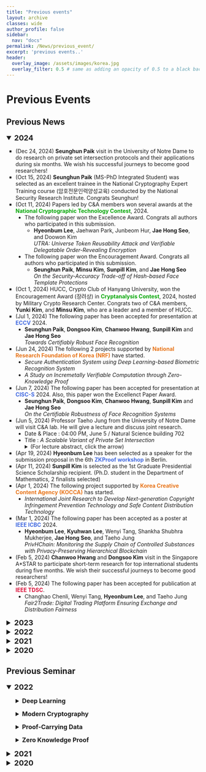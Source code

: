 ```yaml
---
title: "Previous events"
layout: archive
classes: wide
author_profile: false
sidebar:
  nav: "docs"
permalink: /News/previous_event/
excerpt: 'previous events..'
header:
  overlay_image: /assets/images/korea.jpg
  overlay_filter: 0.5 # same as adding an opacity of 0.5 to a black background
---
```

# Previous Events

## Previous News
<details open>
    <summary style="font-size:1.2rem; font-weight:bold;">
      2024
    </summary>
    <ul type="square">
  <li>
    (Dec 24, 2024) <b>Seunghun Paik</b> visit in the University of Notre Dame to do research on private set intersection protocols and their applications during six months. We wish his successful journeys to become good researchers!
  </li>    
  <li>
    (Oct 15, 2024) <b>Seunghun Paik</b> (MS-PhD Integrated Student) was selected as an excellent trainee in the National Cryptography Expert Training course (암호전문인력양성교육) conducted by the National Security Research Institute. Congrats Seunghun!
  </li>
   <li>
        (Oct 11, 2024) Papers led by C&A members won several awards at the <b><span style = "color : #08A709">National Cryptographic Technology Contest</span></b>, 2024.
        <ul type="disc">
          <li>
            The following paper won the Excellence Award. Congrats all authors who participated in this submission.
          <ul type="circle">
            <li>             
              <b>Hyeonbum Lee</b>, Jaehwan Park, Junbeom Hur, <b>Jae Hong Seo</b>, and Doowon Kim
            <br>
              <i>UTRA: Universe Token Reusability Attack and Verifiable Delegatable Order-Revealing Encryption</i>
            </li> 
          </ul>  
          </li>
          <li>
            The following paper won the Encouragement Award. Congrats all authors who participated in this submission.
            <ul type="circle">
            <li>             
              <b>Seunghun Paik</b>, <b>Minsu Kim</b>, <b>Sunpill Kim</b>, and <b>Jae Hong Seo</b>
            <br>
              <i>On the Security-Accuracy Trade-off of Hash-based Face Template Protections</i>
            </li> 
            </ul>   
          </li>
        </ul>
  </li>
  <li>
        (Oct 1, 2024) HUCC, Crypto Club of Hanyang University, won the Encouragement Award (장려상) in <b><span style = "color : #08A709">Cryptanalysis Contest</span></b>, 2024, hosted by Military Crypto Research Center. Congrats two of C&A members, <b>Yunki Kim</b>, and <b>Minsu Kim</b>, who are a leader and a member of HUCC.
  </li>
  <li>
      (Jul 1, 2024) The following paper has been accepted for presentation at <b><span style = "color : #4169E1">ECCV</span></b> 2024.
      <ul type="disc">
          <li>
             <b>Seunghun Paik</b>, <b>Dongsoo Kim</b>, <b>Chanwoo Hwang</b>, <b>Sunpill Kim</b> and <b>Jae Hong Seo</b><br><i>Towards Certifiably Robust Face Recognition</i>
          </li>  
      </ul>
  </li>
  <li>
      (Jun 24, 2024) The following 2 projects supported by <b><span style = "color : #E8751A">National Research Foundation of Korea (NRF)</span></b> have started.
      <ul type="disc">
          <li>
             <i>Secure Authentication System using Deep Learning-based Biometric Recognition System</i>
          </li>
          <li>
             <i>A Study on Incremetally Verifiable Computation through Zero-Knowledge Proof</i>
          </li> 
      </ul>
  </li>
  <li>
      (Jun 7, 2024) The following paper has been accepted for presentation at <b><span style = "color : #4169E1">CISC-S</span></b> 2024. Also, this paper won the Excellenct Paper Award. 
      <ul type="disc">
          <li>
             <b>Seunghun Paik</b>, <b>Dongsoo Kim</b>, <b>Chanwoo Hwang</b>, <b>Sunpill Kim</b> and <b>Jae Hong Seo</b><br><i>On the Certifiable Robustness of Face Recognition Systems</i>
          </li>  
      </ul>
   </li>
  <li>
        (Jun 5, 2024)  Professor Taeho Jung from the University of Notre Dame will visit C&A lab. He will give a lecture and discuss joint research.
        <ul type="disc">
            <li>
              Date & Place : 04:00 PM, June 5 / Natural Science building 702
            </li>
            <li>
              Title : <i>A Scalable Variant of Private Set Intersection</i>              
            </li>
            <details>
                <summary>
                    (For lecture abstract, click the arrow)
                </summary>
               <b>Abstract</b>: Private Set Intersection (PSI) is a primitive that allows a querier to learn whether there is an intersection between a query set and another set held by a server. This is a privacy-preserving protocol because the querier does not learn anything about the server’s set, and the server does not learn anything about the querier’s set either. FHE-based protocols have advantages such as post-quantum security and asynchrony, but they have the downside of low scalability. The scalability bottleneck lies in the multiplicative nature of the homomorphic circuit evaluated during the PSI protocol. We present an addition-based variant of PSI that overcomes this scalability limit such that the PSI can be run against hundreds of thousands of servers.
            </details>
        </ul>
    </li>
  <li>(Apr 19, 2024) <b>Hyeonbum Lee</b> has been selected as a speaker for the submission proposal in the 6th <b><span style = "color : #4169E1">ZKProof workshop</span></b> in Berlin.
   </li>
   <li>(Apr 11, 2024) <b>Sunpill Kim</b> is selected as the 1st Graduate Presidential Science Scholarship recipient. (Ph.D. student in the Department of Mathematics, 2 finalists selected)
   </li>
   <li>
      (Apr 1, 2024) The following project supported by <b><span style = "color : #E8751A">Korea Creative Content Agency (KOCCA)</span></b> has started.
      <ul type="disc">
          <li>
             <i>International Joint Research to Develop Next-generation Copyright Infringement Prevention Technology and Safe Content Distribution Technology</i>
          </li>  
      </ul>
   </li>
   <li>
      (Mar 1, 2024) The following paper has been accepted as a poster at <b><span style = "color : #4169E1">IEEE ICBC</span></b> 2024.
      <ul type="disc">
          <li>
             <b>Hyeonbum Lee</b>, <b>Kyuhwan Lee</b>, Wenyi Tang, Shankha Shubhra Mukherjee, <b>Jae Hong Seo</b>, and Taeho Jung<br><i>PrivHChain: Monitoring the Supply Chain of Controlled Substances with Privacy-Preserving Hierarchical Blockchain</i>
          </li>  
      </ul>
  </li>
  <li>(Feb 5, 2024) <b>Chanwoo Hwang</b> and <b>Dongsoo Kim</b> visit in the Singapore A*STAR to participate short-term research for top international students during five months. We wish their successful journeys to become good researchers!
   </li>
   <li>
      (Feb 5, 2024) The following paper has been accepted for publication at <b><span style = "color : #DC143C">IEEE TDSC</span></b>.
      <ul type="disc">
          <li>
             Changhao Chenli, Wenyi Tang, <b>Hyeonbum Lee</b>, and Taeho Jung<br><i>Fair2Trade: Digital Trading Platform Ensuring Exchange and Distribution Fairness</i>
          </li>  
      </ul>
   </li>
</ul>   
</details>
<details>
    <summary style="font-size:1.2rem; font-weight:bold;">
      2023
    </summary>
    <ul type="square">
      <li>
      (Oct 29, 2023) The following paper has been accepted for presentation at the <b><span style = "color : #4169E1">IEEE S&P</span></b> 2024.
      <ul type="disc">
          <li>
             <b>Sunpill Kim</b>, Yong Kiam Tan, <b>Bora Jeong</b>, Soumik Mondal, Khin Mi Mi Aung, and <b>Jae Hong Seo</b><br><i>Scores Tell Everything about Bob: Non-adaptive Face Reconstruction on Face Recognition Systems</i>
          </li>  
      </ul>
   </li>
   <li>
        (Oct 4, 2023) Papers led by C&A members won several awards at the <b><span style = "color : #08A709">National Cryptographic Technology Contest</span></b>, 2023.
        <ul type="disc">
          <li>
            The following paper won the Excellence Award. Congrats all authors who participated in this submission.
          <ul type="circle">
            <li>             
              <b>Sunpill Kim</b>, <b>Seunghun Paik</b>, <b>Chanwoo Hwang</b>, <b>Dongsoo Kim</b>, Junbum Shin, and <b>Jae Hong Seo</b> 
            <br>
              <i>IDFace: Efficient and Secure Identification for Face Images</i>
            </li> 
          </ul>  
          </li>
          <li>
            The following paper won the Encouragement Award. Congrats all authors who participated in this submission.
            <ul type="circle">
            <li>             
              <b>Sunpill Kim</b>, Yong Kiam Tan, <b>Bora Jeong</b>, Soumik Mondal, Khin Mi Mi Aung, and <b>Jae Hong Seo</b> 
            <br>
              <i>Scores Tell Everything about Bob: Non-adaptive Face Reconstruction on Face Recognition Systems</i>
            </li> 
            </ul>   
          </li>
          <li>
            The following paper won the Special Award. Congrats all authors who participated in this submission.
            <ul type="circle">
            <li>             
              <b>Hyeonbum Lee</b>, <b>Kyuhwan Lee</b>, <b>Jae Hong Seo</b>, Wenyi Tang, Shankha Shubhra Mukherjee, and Taeho Jung
            <br>
              <i>PrivHChain: Monitoring the Supply Chain of Controlled Substances with Privacy-Preserving Hierarchical Blockchain</i>
            </li> 
            </ul>
          </li>
        </ul>
   </li>
   <li>
        (Sep 26, 2023) HUCC, Crypto Club of Hanyang University, won the Top Excellence Award (최우수상) in <b><span style = "color : #08A709">Cryptanalysis Contest</span></b>, 2023, hosted by Military Crypto Research Center. Congrats three of C&A members, <b>Seunghun Paik</b>, <b>Chanwoo Hwang</b>, and <b>Minsu Kim</b>, who are a leader and two members of HUCC.
    </li>
   <li>
      (Aug 22, 2023) The following paper has been accepted for presentation at the <b><span style = "color : #4169E1">BMVC </span></b>2023 <b>(Oral)</b>.
      <ul type="disc">
          <li>
             <b>Seunghun Paik</b>, <b>Sunpill Kim</b>, and <b>Jae Hong Seo</b><br><i>Security Analysis on Locality-Sensitive Hashing-Based Biometric Template Protection Schemes</i>
          </li>  
      </ul>
    </li>
    <li>
      (Jul 25, 2023) The following paper has been accepted for publication in <b><span style = "color : #DC143C">IEEE TIFS</span></b>.
      <ul type="disc">
          <li>
            Sungwook Kim, <b>Hyeonbum Lee</b>, <b>Gwangwoon Lee</b>, and <b>Jae Hong Seo</b><br><i>Sublinear Verifier Inner Product Argument under Discrete Logarithm Assumption</i>
          </li>  
      </ul>
    </li>   
    <li>
        (July 13, 2023)  There will be an invited lecture by Prof. Taeho Jung, Notre Dame. 
        <ul type="disc">
            <li>
              Date & Place : 10:30 AM, Jul 13 / Natural Science building 702
            </li>
            <li>
              Title : <i>Cryptography and Blockchain for Secure and Private Web3 Ecosystem</i>              
            </li>
            <details>
                <summary>
                    (For more information, click the arrow)
                </summary>
                <img src="{{ site.url }}{{ site.baseurl }}/assets/images/seminar_poster(07.13.23.).jpeg">
            </details>
        </ul>
    </li>
    <li>
        (May 31, 2023)  The following paper has been accepted for publication in <b><span style = "color : #4169E1">IWSEC </span></b> 2023.
        <ul type="disc">
            <li>
              <b>Hyeonbum Lee</b> and <b>Jae Hong Seo</b><br><i>TENET : Sublogarithmic Proof, Sublinear Verifier Inner Product Argument without a Trusted Setup</i>
            </li>  
        </ul>
    </li> 
    <li>
      (May 13, 2023) Two of our members, <b>Seunghun Paik</b> and <b>Minsu Kim</b>, received the Top Academic Excellence Award (한양학업최우수상) from the President of Hanyang University.
    </li>  
    <li>
      (Apr 20, 2023) The following paper has been accepted for publication in <b><span style = "color : #DC143C">Designs, Codes and Cryptography</span></b>.
      <ul type="disc">
          <li>
            Hyung Tae Lee and <b>Jae Hong Seo</b><br><i>On the Security of Functional Encryption in the Generic Group Model</i>
          </li>  
      </ul>
    </li>  
    <li>
      (Apr 20, 2023) Prof. <b>Jae Hong Seo</b> joins in the program committees of <b><span style = "color : #4169E1">ASIACRYPT</span></b> 2023 and <b><span style = "color : #4169E1">PQCrypto</span></b> 2023.
    </li>
    <li>
        (Feb 14, 2023) <b>Bora Jeong</b> won the Grand Prize in the <b><span style = "color : #08A709">Best Research Paper Award</span></b> for graduate students by the Research Institute for Natural Sciences, Hanyang University.
        <ul type="disc">
          <li>
            <b>Bora Jeong</b>, <b>Sunpill Kim</b>, <b>Seunghun Paik</b>, and <b>Jae Hong Seo</b><br><i>Analysis on Secure Triplet Loss.</i>
          </li>  
      </ul>
    </li> 
    <li>
        (Jan 5, 2023) Our student captain, <b>Sunpill Kim</b>, visits A*STAR at Singapore, one of the world's leading research institutes, for a year-long collaborative research. We wish him success in his studies at A*STAR.
    </li>
    </ul>  
</details>

<details>
    <summary style="font-size:1.2rem; font-weight:bold;">
            2022
    </summary>
    <ul type="square">
    <li>
        (Dec 10, 2022) The following paper has been accepted in <b>IEEE Access</b>
        <ul type="disc">
          <li>
             <b>Bora Jeong</b>, <b>Sunpill Kim</b>, <b>Seunghun Paik</b>, and <b>Jae Hong Seo*</b>, "<i>Analysis on Secure Triplet Loss.</i>" (<A href="https://ieeexplore.ieee.org/stamp/stamp.jsp?tp=&arnumber=9965373">DOI</A>)
          </li>  
        </ul>
    </li>
    <li>
        (Nov 11, 2022) <b>Bora Jeong</b> visits in the Singapore A*STAR to participate short-term research for top international students during four months. We wish her a successful journey to become good researchers!
    </li>
    <li>
        (Sep 27, 2022) The following paper won the grand prize at "<b>National Cryptographic Technology Contest, 2022</b>".Congrats <b>Hyeonbum Lee</b>, who was the lead author of this submission.
<ul type="circle">
    <li> <b>Hyeonbum Lee</b>, Sungwook Kim, and <b>Jae Hong Seo</b>, "<i>Non-Pairing Sublinear Verifiable Zero-Knowledge Arguments in Discrete Logarithm Setting"</i></li>
    </ul>
    </li>  
    <li>
        (Sep 27, 2022) The following paper won the special prize at "<b>National Cryptographic Technology Contest, 2022</b>". Congrats <b>Sunpill Kim</b>, who was the lead author of this submission.
<ul type="circle">
    <li><b>Sunpill Kim</b>, Hoyong Shin, and <b>Jae Hong Seo</b> "<i>Deep Face Template Protection in the Wild</i>"</li>
    </ul>
    </li>
    <li>
        (Sep 20, 2022) HUCC, Crypto Club of Hanyang University, won an award for excellence (우수상) in "<b>Crypto Analysis Contest, 2022</b>", hosted by Military Crypto Research Center. Congrats two of C&A members, <b>Seunghun Paik</b> and <b>Minsu Kim</b>, who are a leader and a member of HUCC.
    </li>
    <li>
        (Sep 13, 2022) <b>Yunjeong Heo</b> (undergraduate student) joined our Cryptology & Algorithm Lab!
    </li>
    <li>
        (Sep 1, 2022) <b>Hyunjung Son</b> (undergraduate student) joined our Cryptology & Algorithm Lab!
    </li>
    <li>
        (Sep 1, 2022) <b>Hyeonbum Lee</b> and <b>Kyuhwan Lee</b> visit the Data Security and Privacy lab (led by Prof. Taeho Jung) in the CSE at the University of Notre Dame to collaborate with DSP-lab for six months. We wish them a successful journey to become good researchers!
    </li>
    <li>
        (Aug 25, 2022)  The following paper has been accepted for presentation at the <b>ASIACRYPT 2022</b>.
      <ul type="disc">
          <li>
            Sungwook Kim, <b>Hyeonbum Lee</b>, and <b>Jae Hong Seo</b>, "<i>Efficient Zero-Knowledge Arguments in Discrete Logarithm Setting: Sublogarithmic Proof or Sublinear Verifier</i>"
          </li>  
      </ul>
    </li>  
    <li>
        (Jul 11, 2022) A new project supported by CRYPTOLAB (Title : Development of Encrypted Face Template DB Search Technology) has started.
    </li> 
    <li>
        (Jul 1, 2022) <b>Sangyoon Shin</b> (undergraduate student) joined in our Cryptology & Algorithm Lab!
    </li> 
    <li>
        (Jun 10, 2022) The following paper has been accepted in <b>IEEE Blockchain</b>.
        <ul type="disc">
        <li>
            <b>Chanyang Ju</b>, Wenyi Tang, Changhao Chenli, <b>Gwangwoon Lee</b>, <b>Jae Hong Seo</b>, and Taeho Jung "<i>Monitoring Provenance of Delegated Personal Data With Blockchain</i>"
        </li>
        </ul>  
    </li>
    <li>
        (May 1, 2022) <b>Minsu Kim</b> (undergraduate student) and <b>Seongae Baik</b> (undergraduate student) joined in our Cryptology & Algorithm Lab!
    </li>
    <li>
        (May 1, 2022) A new project supported by Institute for Information and Communications Technology Promotion, IITP (Title: "Logging and Zero-knowledge Proof based on Hierarchical Blockchain") has started.
    </li>
    <li>
        (Apr 18, 2022)  The following paper has been accepted at <b>IEEE Access</b>.
        <ul type="disc">
        <li>
            <b>Heewon Chung</b>, Kyoohyung Han, <b>Chanyang Ju</b>, Myungsun Kim, and <b>Jae Hong Seo</b> "<i>Bulletproofs+: Shorter Proofs for a Privacy-Enhanced Distributed Ledger</i>" (<A href="https://ieeexplore.ieee.org/document/9758733">DOI</A>)
        </li>
        </ul>
    </li>
    <li>
        (Apr 1, 2022) A new project supported by National Security Research Institute, NSR (Title: "Research on the design technology of a cryptographic proof system suitable for Proof-Carrying Data") has started.
    </li>  
    <li>
        (Feb 22, 2022) A new project supported by Korea Institute of Information Security & Crytology, KIISC (Title: "A study on biometric information extraction threats and countermeasures in deep learning-based face recognition system") has started.
    </li>
    <li>
        (Jan 3, 2022) <b>Bora Jeong</b> (undergraduate student) and <b>Seunghun Paik</b> (undergraduate student) joined in our Cryptology & Algorithm Lab!
    </li>  
    </ul>
</details>

<details>
    <summary style="font-size:1.2rem; font-weight:bold;">
            2021
    </summary>
    <ul type="square">
     <li>
        (Dec 8, 2021) Our paper (<A href="https://ieeexplore.ieee.org/document/9638642">Efficient Sum-Check Protocol for Convolution</A>) is accepted at IEEE Access
    </li>
    <li>
        (Nov 29, 2021) Three undergraduate students (Kyuhwan Lee, Dongsoo Kim, Chanwoo Hwang) joined our Crypto & Algorithms Lab!
    </li>
    <li>
        (Nov 26, 2021) Taesam Kim (Undergraduate student) and Gyuhwan (Undergraduate student) receive a Top Prize from College of Natural Science (Hanyang University), due to their academic paper entitled "Proof of dot product using ZK-SNARK: Groth16" submitted in Academic Seminar. Congrat. Taesam and Gyuhwan!
    </li>
    <li>
        (Nov 5, 2021) Presentation of research results related to Ironmask at <A href="http://aiassociation.kr/Conference/ConferenceView.asp?AC=0&CODE=CC20210801&B_CATE=BBC1">2021 KAIC Fall Meeting</A>
    </li>
    <li>
        (Oct 1, 2021) Hyeonbum Lee (MS&Ph.D student) will receive a Special Prize from Korea Cryptography Forum, due to his paper entitled "Efficient Zero-Knowledge Argument in Discrete Logarithm Setting: Sublogarithmic Proof or Sublinear Verifier" submitted in National Cryptographic Technology Contest. Congrat. Hyeonbum!
    </li>
    <li>
        A new project (Title: "Secure Multi-party Approximate Computation") has started.    
    </li>
    <li>
        Presentation of research results related to Ironmask at <A href="https://research.samsung.com/sstf">SSTF 2021</A>
        <details>
            <summary>
                (For more information, click the arrow)
            </summary>
            <iframe src="https://www.youtube.com/embed/RDl81Jd83zc?start=15563" width="560" height="315" frameborder="0"> </iframe>
        </details>
    </li>
    <li>
        Seminar on "Secure Computation and Management for Large Scale Data Aggregation" by Prof. <A href="https://sites.nd.edu/taeho-jung/">Tae-Ho Jung</A>
        <details>
            <summary>
                (For more information, click the arrow)
            </summary>
            <img src="{{ site.url }}{{ site.baseurl }}/assets/images/0001.jpg">
        </details>
    </li>
    <li>
        A new project (Title: "Blockchain and Zero Knowledge Proof for Searchable and Privacy-preserving Provenance Logging") has started.    
    </li>
    <li>
        A new project (Title: "Study on Crypto Primitives for SNARK") has started.    
    </li>
    <li>
        A new project (Title: "Research on Incrementally Verifiable Computation Design Technique and Application Method") has started.    
    </li>  
    </ul>
</details>

<details>
    <summary style="font-size:1.2rem; font-weight:bold;">
            2020
    </summary>
    <ul type="square">
    <li>
        Our paper (<A href="https://openaccess.thecvf.com/content/CVPR2021/html/Kim_IronMask_Modular_Architecture_for_Protecting_Deep_Face_Template_CVPR_2021_paper.html">IronMask: Modular Architecture for Protecting Deep Face Template</A>) is accepted at <A href="http://cvpr2021.thecvf.com/">CVPR 2021</A>
    </li>
    <li>
        [<A href="https://eprint.iacr.org/2020/735">Bulletproofs+</A>] Participant Prizes (2020) in the National Cryptographic Technology Contest, National Intelligence Service, Korea.
    </li>  
    </ul>
</details>

## Previous Seminar

<details open>
    <summary style="font-size:1.2rem; font-weight:bold;">
        2022
    </summary>
    <ol>
    <details> 
    <summary style="font-size:1rem; font-weight:bold;">
        Deep Learning
    </summary>
        <style type="text/css">
   .tg  {border-collapse:collapse;border-color:#93a1a1;border-spacing:0;}
    .tg td{background-color:#fdf6e3;border-color:#93a1a1;border-style:solid;border-width:1px;color:#002b36;
      font-family:Arial, sans-serif;font-size:14px;overflow:hidden;padding:10px 5px;word-break:normal;}
    .tg th{background-color:#657b83;border-color:#93a1a1;border-style:solid;border-width:1px;color:#fdf6e3;
      font-family:Arial, sans-serif;font-size:14px;font-weight:normal;overflow:hidden;padding:10px 5px;word-break:normal;}
    .tg .tg-c3ow{border-color:inherit;text-align:center;vertical-align:middle}
    .tg .tg-5jts{border-color:inherit;font-size:18px;text-align:center;vertical-align:top}
    </style>
    <table class="tg" style="undefined;table-layout: fixed; width: 1082px">
    <colgroup>
    <col style="width: 70px">
    <col style="width: 100px">
    <col style="width: 77px">
    <col style="width: 110px">
    <col style="width: 640px">
    </colgroup>
    <thead>
      <tr>
        <th class="tg-5jts" colspan="5">Seminar Schedule - Deep Learning Paper</th>
      </tr>
    </thead>
    <tbody>
      <tr>
        <td class="tg-c3ow">Date</td>
        <td class="tg-c3ow">Time</td>
        <td class="tg-c3ow">Place</td>
        <td class="tg-c3ow">Presenter</td>
        <td class="tg-c3ow">Topic</td>
      </tr>
      <tr>
        <td class="tg-c3ow" rowspan="3">1/7</td>
        <td class="tg-c3ow" rowspan="3">10:00AM</td>
        <td class="tg-c3ow" rowspan="3">701</td>
        <td class="tg-c3ow" rowspan="3">Bora</td>
        <td class="tg-c3ow"><A href="https://arxiv.org/pdf/1706.03762.pdf">Attention is All You Need</A></td>
      </tr>
      <tr>
        <td class="tg-c3ow"><A href="https://arxiv.org/pdf/2010.11929.pdf">An Image is Worth 16x16 Words: Transformers for Image Recognition at Scale</A></td>
      </tr>
      <tr>
        <td class="tg-c3ow"><A href="https://arxiv.org/pdf/2106.04803.pdf">CoAtNet: Marrying Convolution and Attention for All Data Sizes</A></td>
      </tr>  
      <tr>
        <td class="tg-c3ow" rowspan="3">1/13</td>
        <td class="tg-c3ow" rowspan="3">10:00AM</td>
        <td class="tg-c3ow" rowspan="3">701</td>
        <td class="tg-c3ow" rowspan="3">Chanwoo</td>
        <td class="tg-c3ow"><A href="https://arxiv.org/pdf/1911.01840.pdf">Who is Real Bob? Adversarial Attacks on Speaker Recognition Systems</A></td>
      </tr>
      <tr>
        <td class="tg-c3ow"><A href="https://arxiv.org/pdf/2106.14290.pdf">Darker than Black-Box: Face Reconstruction from Similarity Queries</A></td>
      </tr>
      <tr>
        <td class="tg-c3ow"><A href="https://arxiv.org/pdf/2104.02239.pdf">IronMask: Modular Architecture for Protecting Deep Face Template</A></td>
      </tr> 
      <tr>
        <td class="tg-c3ow">1/20</td>
        <td class="tg-c3ow">10:00AM</td>
        <td class="tg-c3ow">701</td>
        <td class="tg-c3ow">Dongsoo</td>
        <td class="tg-c3ow"><A href="https://thesai.org/Downloads/Volume12No4/Paper_36-PlexNet_An_Ensemble_of_Deep_Neural_Networks.pdf">PlexNet: An Ensemble of Deep Neural Networks for Biometric Template Protection</A></td>
      </tr>  
      <tr>
        <td class="tg-c3ow">1/27</td>
        <td class="tg-c3ow">10:00AM</td>
        <td class="tg-c3ow">701</td>
        <td class="tg-c3ow">Bora</td>
        <td class="tg-c3ow"><A href="https://web.fe.up.pt/~jsc/publications/journals/2021JoaoPintoTBIOM.pdf">Secure Triplet Loss: Achieving Cancelability and Non-Linkability in End-to-End Deep Biometrics</A></td>
      </tr>
      <tr>
        <td class="tg-c3ow">2/3</td>
        <td class="tg-c3ow">10:00AM</td>
        <td class="tg-c3ow">701</td>
        <td class="tg-c3ow">Chanwoo</td>
        <td class="tg-c3ow"><A href="https://ieeexplore.ieee.org/stamp/stamp.jsp?tp=&arnumber=9118594">Deep Index-of-Maximum Hashing for Face Template Protection</A></td>
      </tr> 
      <tr>
        <td class="tg-c3ow">2/10</td>
        <td class="tg-c3ow">10:00AM</td>
        <td class="tg-c3ow">701</td>
        <td class="tg-c3ow">Seunghun</td>
        <td class="tg-c3ow"><A href="https://dl.acm.org/doi/pdf/10.1145/3442198">Secure Chaff-less Fuzzy Vault for Face Identification Systems</A></td>
      </tr>
      <tr>
        <td class="tg-c3ow">7/6</td>
        <td class="tg-c3ow">10:00AM</td>
        <td class="tg-c3ow">702</td>
        <td class="tg-c3ow">Seunghun</td>
        <td class="tg-c3ow"><A href="https://arxiv.org/pdf/2011.10650.pdf">Very Deep VAES Generalize Autogregressive Models and can outperform them on images</A></td>
      </tr>
      <tr>
        <td class="tg-c3ow">7/13</td>
        <td class="tg-c3ow">10:00AM</td>
        <td class="tg-c3ow">702</td>
        <td class="tg-c3ow">Bora</td>
        <td class="tg-c3ow"><A href="https://arxiv.org/pdf/2108.01513.pdf">Sphereface2 : Binary Classification Is All You Need for Deep Face Recognition</A></td>
      </tr>
      <tr>
        <td class="tg-c3ow">7/20</td>
        <td class="tg-c3ow">11:00AM</td>
        <td class="tg-c3ow">702</td>
        <td class="tg-c3ow">Dongsoo</td>
        <td class="tg-c3ow"><A href="https://openaccess.thecvf.com/content/CVPR2021/papers/Deng_Variational_Prototype_Learning_for_Deep_Face_Recognition_CVPR_2021_paper.pdf">Variational Prototype Learning for Deep Face Recognition</A></td>
      </tr>
      <tr>
        <td class="tg-c3ow">7/27</td>
        <td class="tg-c3ow">10:00AM</td>
        <td class="tg-c3ow">702</td>
        <td class="tg-c3ow">Chanwoo</td>
        <td class="tg-c3ow"><A href="https://openaccess.thecvf.com/content_CVPR_2019/papers/Cubuk_AutoAugment_Learning_Augmentation_Strategies_From_Data_CVPR_2019_paper.pdf">AutoAugment : Learning Augmentation Strategies from Data</A></td>
      </tr>
      <tr>
        <td class="tg-c3ow">8/3</td>
        <td class="tg-c3ow">10:00AM</td>
        <td class="tg-c3ow">702</td>
        <td class="tg-c3ow">Sunpil</td>
        <td class="tg-c3ow"><A href="https://arxiv.org/pdf/2201.06945.pdf">It’s All in the Head : Representation Knowledge Distillation through Classifier Sharing</A></td>
      </tr>
      <tr>
        <td class="tg-c3ow">8/17</td>
        <td class="tg-c3ow">10:00AM</td>
        <td class="tg-c3ow">702</td>
        <td class="tg-c3ow">Seunghun</td>
        <td class="tg-c3ow"><A href="https://proceedings.neurips.cc/paper/2020/file/4c5bcfec8584af0d967f1ab10179ca4b-Paper.pdf">Denoising diffusion probabilistic models</A></td>
      </tr>
      <tr>
        <td class="tg-c3ow">9/16</td>
        <td class="tg-c3ow">11:00AM</td>
        <td class="tg-c3ow">751</td>
        <td class="tg-c3ow">Bora</td>
        <td class="tg-c3ow"><A href="https://arxiv.org/pdf/2208.00214.pdf"> Towards Privacy-Preserving, Real-Time and Lossless Feature Matching</A></td>
      </tr>
    </tbody>
    </table>  
    </details>
    </ol>
   <ol>
    <details>
    <summary style="font-size:1rem; font-weight:bold;">
        Modern Cryptography
    </summary>
      <style type="text/css">
   .tg  {border-collapse:collapse;border-color:#93a1a1;border-spacing:0;}
    .tg td{background-color:#fdf6e3;border-color:#93a1a1;border-style:solid;border-width:1px;color:#002b36;
      font-family:Arial, sans-serif;font-size:14px;overflow:hidden;padding:10px 5px;word-break:normal;}
    .tg th{background-color:#657b83;border-color:#93a1a1;border-style:solid;border-width:1px;color:#fdf6e3;
      font-family:Arial, sans-serif;font-size:14px;font-weight:normal;overflow:hidden;padding:10px 5px;word-break:normal;}
    .tg .tg-c3ow{border-color:inherit;text-align:center;vertical-align:middle}
    .tg .tg-5jts{border-color:inherit;font-size:18px;text-align:center;vertical-align:top}
    </style>
    <table class="tg" style="undefined;table-layout: fixed; width: 1082px">
    <colgroup>
    <col style="width: 70px">
    <col style="width: 100px">
    <col style="width: 77px">
    <col style="width: 110px">
    <col style="width: 640px">
    </colgroup>
    <thead>
      <tr>
        <th class="tg-5jts" colspan="5">Seminar Schedule - Modern Cryptography</th>
      </tr>
    </thead>
    <tbody>
      <tr>
        <td class="tg-c3ow">Date</td>
        <td class="tg-c3ow">Time</td>
        <td class="tg-c3ow">Place</td>
        <td class="tg-c3ow">Presenter</td>
        <td class="tg-c3ow">Topic</td>
      </tr>      
      <tr>
        <td class="tg-c3ow">9/20</td>
        <td class="tg-c3ow">05:30PM</td>
        <td class="tg-c3ow">740</td>
        <td class="tg-c3ow">Bora</td>
        <td class="tg-c3ow">Ch.2 Perfectly Secret Encryption</td>
      </tr>
      <tr>
        <td class="tg-c3ow">9/27</td>
        <td class="tg-c3ow">05:30PM</td>
        <td class="tg-c3ow">740</td>
        <td class="tg-c3ow">All Member</td>
        <td class="tg-c3ow">Remaining Part of Ch.2 & Ch.2 Exercise</td>
      </tr>      
    </tbody>
    </table>
    </details>
    </ol> 
    <ol>
    <details>
    <summary style="font-size:1rem; font-weight:bold;">
        Proof-Carrying Data
    </summary>
      <style type="text/css">
   .tg  {border-collapse:collapse;border-color:#93a1a1;border-spacing:0;}
    .tg td{background-color:#fdf6e3;border-color:#93a1a1;border-style:solid;border-width:1px;color:#002b36;
      font-family:Arial, sans-serif;font-size:14px;overflow:hidden;padding:10px 5px;word-break:normal;}
    .tg th{background-color:#657b83;border-color:#93a1a1;border-style:solid;border-width:1px;color:#fdf6e3;
      font-family:Arial, sans-serif;font-size:14px;font-weight:normal;overflow:hidden;padding:10px 5px;word-break:normal;}
    .tg .tg-c3ow{border-color:inherit;text-align:center;vertical-align:middle}
    .tg .tg-5jts{border-color:inherit;font-size:18px;text-align:center;vertical-align:top}
    </style>
    <table class="tg" style="undefined;table-layout: fixed; width: 1082px">
    <colgroup>
    <col style="width: 70px">
    <col style="width: 100px">
    <col style="width: 77px">
    <col style="width: 110px">
    <col style="width: 640px">
    </colgroup>
    <thead>
      <tr>
        <th class="tg-5jts" colspan="5">Seminar Schedule - Proof-Carrying Data</th>
      </tr>
    </thead>
    <tbody>
      <tr>
        <td class="tg-c3ow">Date</td>
        <td class="tg-c3ow">Time</td>
        <td class="tg-c3ow">Place</td>
        <td class="tg-c3ow">Presenter</td>
        <td class="tg-c3ow">Topic</td>
      </tr>      
      <tr>
        <td class="tg-c3ow">6/30</td>
        <td class="tg-c3ow">04:00PM</td>
        <td class="tg-c3ow">702</td>
        <td class="tg-c3ow">Hyeonbum</td>
        <td class="tg-c3ow"><A href="https://eprint.iacr.org/2020/1618.pdf">Proof-Carrying Data without Succinct Arguments</A></td>
      </tr>
      <tr>
        <td class="tg-c3ow">7/14</td>
        <td class="tg-c3ow">04:00PM</td>
        <td class="tg-c3ow">701</td>
        <td class="tg-c3ow">Hyeonbum</td>
        <td class="tg-c3ow">Research topic : sublinear decidable accumulator scheme</td>
      </tr>
      <tr>
        <td class="tg-c3ow">7/21</td>
        <td class="tg-c3ow">04:00PM</td>
        <td class="tg-c3ow">702</td>
        <td class="tg-c3ow">Hyeonbum</td>
        <td class="tg-c3ow"><A href="https://eprint.iacr.org/2020/1618.pdf">Proof-Carrying Data without Succinct Arguments</A></td>
      </tr>
      <tr>
        <td class="tg-c3ow">8/8</td>
        <td class="tg-c3ow">02:00PM</td>
        <td class="tg-c3ow">702</td>
        <td class="tg-c3ow">Hyeonbum</td>
        <td class="tg-c3ow"><A href="https://eprint.iacr.org/2020/1536.pdf">Halo Infinite : Proof-Carrying Data from Additive Polynomial Commitments</A></td>
      </tr>
    </tbody>
    </table>
    </details>
    </ol>   
    <ol>
    <details>
    <summary style="font-size:1rem; font-weight:bold;">
        Zero Knowledge Proof
    </summary>
      <style type="text/css">
   .tg  {border-collapse:collapse;border-color:#93a1a1;border-spacing:0;}
    .tg td{background-color:#fdf6e3;border-color:#93a1a1;border-style:solid;border-width:1px;color:#002b36;
      font-family:Arial, sans-serif;font-size:14px;overflow:hidden;padding:10px 5px;word-break:normal;}
    .tg th{background-color:#657b83;border-color:#93a1a1;border-style:solid;border-width:1px;color:#fdf6e3;
      font-family:Arial, sans-serif;font-size:14px;font-weight:normal;overflow:hidden;padding:10px 5px;word-break:normal;}
    .tg .tg-c3ow{border-color:inherit;text-align:center;vertical-align:middle}
    .tg .tg-5jts{border-color:inherit;font-size:18px;text-align:center;vertical-align:top}
    </style>
    <table class="tg" style="undefined;table-layout: fixed; width: 1082px">
    <colgroup>
    <col style="width: 70px">
    <col style="width: 100px">
    <col style="width: 77px">
    <col style="width: 110px">
    <col style="width: 640px">
    </colgroup>
    <thead>
      <tr>
        <th class="tg-5jts" colspan="5">Seminar Schedule - Zero Knowledge Proof</th>
      </tr>
    </thead>
    <tbody>
      <tr>
        <td class="tg-c3ow">Date</td>
        <td class="tg-c3ow">Time</td>
        <td class="tg-c3ow">Place</td>
        <td class="tg-c3ow">Presenter</td>
        <td class="tg-c3ow">Topic</td>
      </tr>      
      <tr>
        <td class="tg-c3ow">7/5</td>
        <td class="tg-c3ow">04:00PM</td>
        <td class="tg-c3ow">740</td>
        <td class="tg-c3ow">Kyuhwan</td>
        <td class="tg-c3ow">F-S transformation</td>
      </tr>
      <tr>
        <td class="tg-c3ow">7/12</td>
        <td class="tg-c3ow">04:00PM</td>
        <td class="tg-c3ow">740</td>
        <td class="tg-c3ow">Kyuhwan</td>
        <td class="tg-c3ow">Front end : Program2circuit</td>
      </tr>
      <tr>
        <td class="tg-c3ow">7/19</td>
        <td class="tg-c3ow">04:00PM</td>
        <td class="tg-c3ow">740</td>
        <td class="tg-c3ow">Kyuhwan</td>
        <td class="tg-c3ow">Program2circuit Sumcheck</td>
      </tr>
    </tbody>
    </table>
    </details>
    </ol>  
</details>


<details>
    <summary style="font-size:1.2rem; font-weight:bold;">
        2021
    </summary>
        <style type="text/css">
    .tg  {border-collapse:collapse;border-color:#93a1a1;border-spacing:0;}
    .tg td{background-color:#fdf6e3;border-color:#93a1a1;border-style:solid;border-width:1px;color:#002b36;
      font-family:Arial, sans-serif;font-size:14px;overflow:hidden;padding:10px 5px;word-break:normal;}
    .tg th{background-color:#657b83;border-color:#93a1a1;border-style:solid;border-width:1px;color:#fdf6e3;
      font-family:Arial, sans-serif;font-size:14px;font-weight:normal;overflow:hidden;padding:10px 5px;word-break:normal;}
    .tg .tg-c3ow{border-color:inherit;text-align:center;vertical-align:top}
    .tg .tg-7jts{border-color:inherit;font-size:18px;text-align:center;vertical-align:top}
    </style>
    <table class="tg" style="undefined;table-layout: fixed; width: 1082px">
    <colgroup>
    <col style="width: 82px">
    <col style="width: 131px">
    <col style="width: 72px">
    <col style="width: 297px">
    <col style="width: 131px">
    <col style="width: 72px">
    <col style="width: 297px">
    </colgroup>
    <thead>
      <tr>
        <th class="tg-7jts" colspan="7">Seminar Schedule</th>
      </tr>
    </thead>
    <tbody>
      <tr>
        <td class="tg-c3ow">Date</td>
        <td class="tg-c3ow">Place(10:00 AM)</td>
        <td class="tg-c3ow">Presenter</td>
        <td class="tg-c3ow">Topic</td>
        <td class="tg-c3ow">Place(2:00 PM)</td>
        <td class="tg-c3ow">Presenter</td>
        <td class="tg-c3ow">Topic</td>
      </tr>
      <tr>
        <td class="tg-c3ow">1/7</td>
        <td class="tg-c3ow"><A href="https://zoom.us/j/91625915128#success">Zoom Link</A></td>
        <td class="tg-c3ow">주찬양</td>
        <td class="tg-c3ow"><A href="https://papers.nips.cc/paper/2017/file/6048ff4e8cb07aa60b6777b6f7384d52-Paper.pdf">SafetyNets</A></td>
         <td class="tg-c3ow"></td>
        <td class="tg-c3ow">N/A</td>
        <td class="tg-c3ow">N/A</td>
      </tr>
      <tr>
        <td class="tg-c3ow">1/21</td>
        <td class="tg-c3ow">자연과학관 702호</td>
        <td class="tg-c3ow">김선필</td>
        <td class="tg-c3ow"><A href="https://iacr.org/archive/tcc2008/49480001/49480001.pdf">Incrementally Verifiable Computation</A></td>
        <td class="tg-c3ow"></td>
        <td class="tg-c3ow">N/A</td>
        <td class="tg-c3ow">N/A</td>
      </tr>  
      <tr>
        <td class="tg-c3ow">1/28</td>
        <td class="tg-c3ow"><A href="https://us02web.zoom.us/j/86870082959">Zoom Link</A></td>
        <td class="tg-c3ow">이현범</td>
        <td class="tg-c3ow">Inception</td>
        <td class="tg-c3ow"></td>
        <td class="tg-c3ow">N/A</td>
        <td class="tg-c3ow">N/A</td>
      </tr>  
      <tr>
        <td class="tg-c3ow">2/4</td>
        <td class="tg-c3ow"><A href="https://us02web.zoom.us/j/6830970476">Zoom Link</A></td>
        <td class="tg-c3ow">정희원</td>
        <td class="tg-c3ow">Privacy-preserving decentralized exchange</td>
        <td class="tg-c3ow"></td>
        <td class="tg-c3ow">N/A</td>
        <td class="tg-c3ow">N/A</td>
      </tr>  
      <tr>
        <td class="tg-c3ow">7/2</td>
        <td class="tg-c3ow">자연과학관 707호</td>
        <td class="tg-c3ow">FR Team</td>
        <td class="tg-c3ow">Face Recognition</td>
        <td class="tg-c3ow"></td>
        <td class="tg-c3ow">N/A</td>
        <td class="tg-c3ow">N/A</td>
      </tr>
      <tr>
        <td class="tg-c3ow">7/12</td>
        <td class="tg-c3ow"><A href="https://us02web.zoom.us/j/87310910372">Zoom Link</A></td>
        <td class="tg-c3ow">FR Team</td>
        <td class="tg-c3ow"><A href="https://openaccess.thecvf.com/content/CVPR2021/papers/Meng_MagFace_A_Universal_Representation_for_Face_Recognition_and_Quality_Assessment_CVPR_2021_paper.pdf">MagFace: A Universal Representation for Face Recognition and Quality Assessment</A></td>
        <td class="tg-c3ow"></td>
        <td class="tg-c3ow">N/A</td>
        <td class="tg-c3ow">N/A</td>
      </tr> 
      <tr>
        <td class="tg-c3ow">7/16</td>
        <td class="tg-c3ow"><A href="https://us02web.zoom.us/j/87310910372">Zoom Link</A></td>
        <td class="tg-c3ow">FR Team</td>
        <td class="tg-c3ow"><A href="https://arxiv.org/pdf/2010.05222.pdf">Partial FC: Training 10 Million Identities on a Single Machine</A></td>
        <td class="tg-c3ow"></td>
        <td class="tg-c3ow">N/A</td>
        <td class="tg-c3ow">N/A</td>
      </tr> 
    </tbody>
    </table>      
</details>

<details>
    <summary style="font-size:1.2rem; font-weight:bold;">
        2020
    </summary>
        <style type="text/css">
    .tg  {border-collapse:collapse;border-color:#93a1a1;border-spacing:0;}
    .tg td{background-color:#fdf6e3;border-color:#93a1a1;border-style:solid;border-width:1px;color:#002b36;
      font-family:Arial, sans-serif;font-size:14px;overflow:hidden;padding:10px 5px;word-break:normal;}
    .tg th{background-color:#657b83;border-color:#93a1a1;border-style:solid;border-width:1px;color:#fdf6e3;
      font-family:Arial, sans-serif;font-size:14px;font-weight:normal;overflow:hidden;padding:10px 5px;word-break:normal;}
    .tg .tg-c3ow{border-color:inherit;text-align:center;vertical-align:top}
    .tg .tg-7jts{border-color:inherit;font-size:18px;text-align:center;vertical-align:top}
    </style>
    <table class="tg" style="undefined;table-layout: fixed; width: 1082px">
    <colgroup>
    <col style="width: 82px">
    <col style="width: 131px">
    <col style="width: 72px">
    <col style="width: 297px">
    <col style="width: 131px">
    <col style="width: 72px">
    <col style="width: 297px">
    </colgroup>
    <thead>
      <tr>
        <th class="tg-7jts" colspan="7">Seminar Schedule</th>
      </tr>
    </thead>
    <tbody>
      <tr>
        <td class="tg-c3ow">Date</td>
        <td class="tg-c3ow">Place(10:00 AM)</td>
        <td class="tg-c3ow">Presenter</td>
        <td class="tg-c3ow">Topic</td>
        <td class="tg-c3ow">Place(2:00 PM)</td>
        <td class="tg-c3ow">Presenter</td>
        <td class="tg-c3ow">Topic</td>
      </tr>
      <tr>
        <td class="tg-c3ow">6/25/2020</td>
        <td class="tg-c3ow"></td>
        <td class="tg-c3ow">N/A</td>
        <td class="tg-c3ow">N/A</td>
        <td class="tg-c3ow">자연과학관 702호</td>
        <td class="tg-c3ow">정희원</td>
          <td class="tg-c3ow"><A href="https://scalingbitcoin.org/papers/mimblewimble.pdf">Mimblewimble</A> &amp; <A href="https://eprint.iacr.org/2019/191.pdf">Zether</A></td>
      </tr>
      <tr>
        <td class="tg-c3ow">7/9/2020</td>
        <td class="tg-c3ow">자연과학관 702호</td>
        <td class="tg-c3ow">김선필</td>
        <td class="tg-c3ow">zkRollup</td>
        <td class="tg-c3ow">자연과학관 702호</td>
        <td class="tg-c3ow">주찬양</td>
          <td class="tg-c3ow"><A href="http://citeseerx.ist.psu.edu/viewdoc/download?doi=10.1.1.217.4200&rep=rep1&type=pdf">GKR</A></td>
      </tr>
      <tr>
        <td class="tg-c3ow">7/16/2020</td>
        <td class="tg-c3ow">자연과학관 702호</td>
        <td class="tg-c3ow">김동영</td>
          <td class="tg-c3ow">Interoperability(<A href="https://eprint.iacr.org/2020/433.pdf">zkrelay)</A></td>
        <td class="tg-c3ow">자연과학관 702호</td>
        <td class="tg-c3ow">이현범</td>
          <td class="tg-c3ow"><A href="https://eprint.iacr.org/2019/099.pdf">Sonic</A></td>
      </tr>
      <tr>
        <td class="tg-c3ow">7/23/2020</td>
        <td class="tg-c3ow">자연과학관 702호</td>
        <td class="tg-c3ow">김동영</td>
          <td class="tg-c3ow">Interoperability(<A href="https://eprint.iacr.org/2018/1239.pdf">Proof-of-Stake Sidechains</A>)</td>
        <td class="tg-c3ow">자연과학관 702호</td>
        <td class="tg-c3ow">정희원</td>
          <td class="tg-c3ow">Interoperability (<A href="https://arxiv.org/pdf/2002.01847.pdf">Zendoo</A>+alpha)</td>
      </tr>
      <tr>
        <td class="tg-c3ow">7/30/2020</td>
        <td class="tg-c3ow">자연과학관 702호</td>
        <td class="tg-c3ow">서재홍</td>
        <td class="tg-c3ow">Inception</td>
        <td class="tg-c3ow"></td>
        <td class="tg-c3ow">N/A</td>
        <td class="tg-c3ow">N/A</td>
      </tr>
      <tr>
        <td class="tg-c3ow">8/6/2020</td>
        <td class="tg-c3ow">자연과학관 702호</td>
        <td class="tg-c3ow">김동우</td>
          <td class="tg-c3ow"><A href="https://eprint.iacr.org/2019/142.pdf">LegoSNARK</A></td>
        <td class="tg-c3ow">자연과학관 702호</td>
        <td class="tg-c3ow">이현범</td>
          <td class="tg-c3ow"><A href="https://eprint.iacr.org/2019/1229.pdf">Supersonic</A></td>
      </tr>
      <tr>
        <td class="tg-c3ow">8/13/2020</td>
        <td class="tg-c3ow">자연과학관 702호</td>
        <td class="tg-c3ow">김지승</td>
          <td class="tg-c3ow"><A href="https://eprint.iacr.org/2018/601.pdf">VDF</A></td>
        <td class="tg-c3ow">자연과학관 702호</td>
        <td class="tg-c3ow">김선필</td>
          <td class="tg-c3ow"><A href="https://eprint.iacr.org/2019/953.pdf">Plonk</A></td>
      </tr>
      <tr>
        <td class="tg-c3ow">10/19/2020</td>
        <td class="tg-c3ow"></td>
        <td class="tg-c3ow">N/A</td>
        <td class="tg-c3ow">N/A</td>
        <td class="tg-c3ow">자연과학관 751호</td>
        <td class="tg-c3ow">주찬양</td>
          <td class="tg-c3ow"><A href="https://eprint.iacr.org/2019/1482.pdf">Virgo</A></td>
      </tr>
      <tr>
        <td class="tg-c3ow">10/26/2020</td>
        <td class="tg-c3ow">자연과학관 751호</td>
        <td class="tg-c3ow">손용하</td>
          <td class="tg-c3ow"><A href="https://eprint.iacr.org/2018/1188.pdf">Accumulator</A></td>
        <td class="tg-c3ow">자연과학관 751호</td>
        <td class="tg-c3ow">김창진</td>
          <td class="tg-c3ow"><A href="https://eprint.iacr.org/2016/260.pdf">Groth16</A></td>
      </tr>
      <tr>
        <td class="tg-c3ow">11/5/2020</td>
        <td class="tg-c3ow"></td>
        <td class="tg-c3ow">N/A</td>
        <td class="tg-c3ow">N/A</td>
        <td class="tg-c3ow">자연과학관 746호</td>
        <td class="tg-c3ow">김창진</td>
          <td class="tg-c3ow"><A href="https://eprint.iacr.org/2016/260.pdf">Groth16</A></td>
      </tr>
      <tr>
        <td class="tg-c3ow">11/9/2020</td>
        <td class="tg-c3ow">자연과학관 751호</td>
        <td class="tg-c3ow">김선필</td>
          <td class="tg-c3ow"><A href="https://eprint.iacr.org/2019/1177.pdf">Inner Pairing Product</A></td>
        <td class="tg-c3ow">자연과학관 751호</td>
        <td class="tg-c3ow">이현범</td>
          <td class="tg-c3ow"><A href="https://eprint.iacr.org/2020/1274.pdf">Dory</A> &amp; <A href="https://eprint.iacr.org/2020/1275.pdf">Kopis</A></td>
      </tr>
      <tr>
        <td class="tg-c3ow">11/16/2020</td>
        <td class="tg-c3ow">자연과학관 751호</td>
        <td class="tg-c3ow">이현범</td>
        <td class="tg-c3ow"><A href="https://eprint.iacr.org/2020/1274.pdf">Dory</A> &amp; <A href="https://eprint.iacr.org/2020/1275.pdf">Kopis</A></td>
        <td class="tg-c3ow">자연과학관 751호</td>
        <td class="tg-c3ow">김동우</td>
        <td class="tg-c3ow">Verifiable Computation on Encrypted Data</td>
      </tr>
      <tr>
        <td class="tg-c3ow">11/19/2020</td>
        <td class="tg-c3ow"></td>
        <td class="tg-c3ow">N/A</td>
        <td class="tg-c3ow">N/A</td>
        <td class="tg-c3ow">자연과학관 751호</td>
        <td class="tg-c3ow">김지승</td>
        <td class="tg-c3ow">Cryptanalysis of LPN</td>
      </tr>
      <tr>
        <td class="tg-c3ow">12/10/2020</td>
        <td class="tg-c3ow"></td>
        <td class="tg-c3ow">N/A</td>
        <td class="tg-c3ow">N/A</td>
        <td class="tg-c3ow">자연과학관 751호</td>
        <td class="tg-c3ow">김선필</td>
        <td class="tg-c3ow"><A href="https://eprint.iacr.org/2020/1274.pdf">Dory</A></td>
      </tr>
      <tr>
        <td class="tg-c3ow">12/24/2020</td>
        <td class="tg-c3ow"></td>
        <td class="tg-c3ow">N/A</td>
        <td class="tg-c3ow">N/A</td>
        <td class="tg-c3ow">자연과학관 751호</td>
        <td class="tg-c3ow">서재홍</td>
        <td class="tg-c3ow"><A href="https://eprint.iacr.org/2020/1274.pdf">Dory</A> &amp; Inception</td>
      </tr>  
    </tbody>
    </table>

</details>
        

